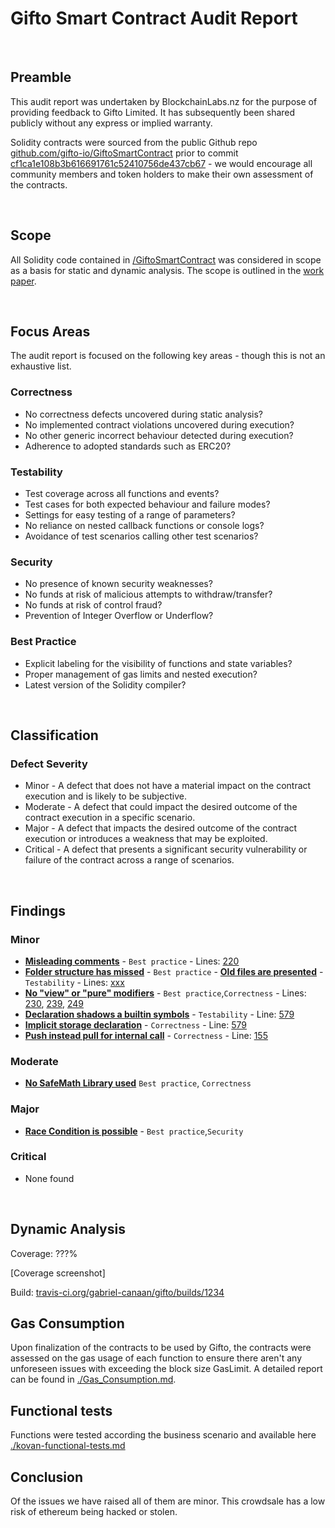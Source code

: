 # Gifto Smart Contract Audit Report
<br>

## Preamble
This audit report was undertaken by BlockchainLabs.nz for the purpose of providing feedback to Gifto Limited. It has subsequently been shared publicly without any express or implied warranty.

Solidity contracts were sourced from the public Github repo [github.com/gifto-io/GiftoSmartContract](https://github.com/gifto-io/GiftoSmartContract) prior to commit [cf1ca1e108b3b616691761c52410756de437cb67](https://github.com/gifto-io/GiftoSmartContract/commit/cf1ca1e108b3b616691761c52410756de437cb67) - we would encourage all community members and token holders to make their own assessment of the contracts.

<br>

## Scope
All Solidity code contained in [/GiftoSmartContract](https://github.com/gifto-io/GiftoSmartContract) was considered in scope as a basis for static and dynamic analysis. The scope is outlined in the [work paper](https://github.com/tikonoff/gifto/blob/master/audit/Work_paper.MD).

<br>

## Focus Areas
The audit report is focused on the following key areas - though this is not an exhaustive list.
### Correctness
- No correctness defects uncovered during static analysis?
- No implemented contract violations uncovered during execution?
- No other generic incorrect behaviour detected during execution?
- Adherence to adopted standards such as ERC20?
### Testability
- Test coverage across all functions and events?
- Test cases for both expected behaviour and failure modes?
- Settings for easy testing of a range of parameters?
- No reliance on nested callback functions or console logs?
- Avoidance of test scenarios calling other test scenarios?
### Security
- No presence of known security weaknesses?
- No funds at risk of malicious attempts to withdraw/transfer?
- No funds at risk of control fraud?
- Prevention of Integer Overflow or Underflow?
### Best Practice
- Explicit labeling for the visibility of functions and state variables?
- Proper management of gas limits and nested execution?
- Latest version of the Solidity compiler?

<br>


## Classification
### Defect Severity
- Minor - A defect that does not have a material impact on the contract execution and is likely to be subjective.
- Moderate - A defect that could impact the desired outcome of the contract execution in a specific scenario.
- Major - A defect that impacts the desired outcome of the contract execution or introduces a weakness that may be exploited.
- Critical - A defect that presents a significant security vulnerability or failure of the contract across a range of scenarios.

<br>


## Findings
### Minor
<!--- **Tokens are not automatically transferred to investors** - `Best practice` To receive a token, the investor must `buyGifto`, and then the owner of the contract must run the `deliveryToken` function to send the investor tokens. This is a manual process so there is no guarantee for the investor that they will receive their tokens other than trust. [View on GitHub](https://github.com/BlockchainLabsNZ/gifto-contracts/issues/12)

- **Removal of setMinimumBuy without removing relevant variables** - `Best practice` We would recommend that if the intention is not to make use of the removed function setMinimumBuy, that you remove these unused variables. [View on GitHub](https://github.com/BlockchainLabsNZ/gifto-contracts/issues/16)

- **The 'onlyNotOwner' modifier is not used in the contracts** - `Best practice` There is a modifier `onlyNotOwner` which is not used by any function, this can be removed. [View on GitHub](https://github.com/BlockchainLabsNZ/gifto-contracts/issues/13)

- **Explicitly declare your variable types** - `Best practice` `uint` will default to `uint256` but it is recommended to explicitly declare it as `uint256`  [View on GitHub](https://github.com/BlockchainLabsNZ/gifto-contracts/issues/9)

- **Explicitly declare your variables access modifiers** - `Best practice` You should explicitly declare `public` on the variables that are meant to be `public`. This can help to avoid errors, but it can also cause unexpected behaviour.  [View on GitHub](https://github.com/BlockchainLabsNZ/gifto-contracts/issues/8)

- **Format repository to follow standard convention (add folders, separate files)** - `Best practice` We strongly recommend restructuring the files in your repo to follow conventional approach of other token launches. This is so that relevant files can be more easily found and increases trransparency See here for examples:    [View on GitHub](https://github.com/BlockchainLabsNZ/gifto-contracts/issues/1)
-->

- **[Misleading comments](https://github.com/tikonoff/gifto/issues/2)** - `Best practice` - Lines: [220](https://github.com/gifto-io/GiftoSmartContract/blob/cf1ca1e108b3b616691761c52410756de437cb67/Gifto.sol#L220)
- **[Folder structure has missed](https://github.com/tikonoff/gifto/issues/)** - `Best practice` - **[Old files are presented](https://github.com/tikonoff/gifto/issues/3)** - `Testability` - Lines: [xxx]()
- **[No "view" or "pure" modifiers](https://github.com/tikonoff/gifto/issues/4)** - `Best practice`,`Correctness` - Lines: [230](https://github.com/gifto-io/GiftoSmartContract/blob/cf1ca1e108b3b616691761c52410756de437cb67/Gifto.sol#L230), [239](https://github.com/gifto-io/GiftoSmartContract/blob/cf1ca1e108b3b616691761c52410756de437cb67/Gifto.sol#L239), [249](https://github.com/gifto-io/GiftoSmartContract/blob/cf1ca1e108b3b616691761c52410756de437cb67/Gifto.sol#L249)
- **[Declaration shadows a builtin symbols](https://github.com/tikonoff/gifto/issues/6)** - `Testability` - Line: [579](https://github.com/gifto-io/GiftoSmartContract/blob/cf1ca1e108b3b616691761c52410756de437cb67/Gifto.sol#L579)
- **[Implicit storage declaration](https://github.com/tikonoff/gifto/issues/7)** - `Correctness` - Line: [579](https://github.com/gifto-io/GiftoSmartContract/blob/cf1ca1e108b3b616691761c52410756de437cb67/Gifto.sol#L579)
- **[Push instead pull for internal call](https://github.com/tikonoff/gifto/issues/8)** - `Correctness` - Line: [155](https://github.com/gifto-io/GiftoSmartContract/blob/cf1ca1e108b3b616691761c52410756de437cb67/Gifto.sol#L155)


### Moderate
- **[No SafeMath Library used](https://github.com/tikonoff/gifto/issues/5)** `Best practice`, `Correctness`
  
### Major
- **[Race Condition is possible](https://github.com/tikonoff/gifto/issues/1)** - `Best practice`,`Security` 


### Critical
- None found

<br>

## Dynamic Analysis
Coverage: ???%

[Coverage screenshot]


Build: [travis-ci.org/gabriel-canaan/gifto/builds/1234](https://travis-ci.org/)

## Gas Consumption

Upon finalization of the contracts to be used by Gifto, the contracts were assessed on the gas usage of each function to ensure there aren't any unforeseen issues with exceeding the block size GasLimit. A detailed report can be found in [./Gas_Consumption.md](https://github.com/tikonoff/gifto/blob/master/audit/Gas_consumption_report.md).


## Functional tests

Functions were tested according the business scenario and available here [./kovan-functional-tests.md](https://github.com/tikonoff/gifto/blob/master/audit/kovan-functional-tests.md)


## Conclusion
Of the issues we have raised all of them are minor. 
This crowdsale has a low risk of ethereum being hacked or stolen.
